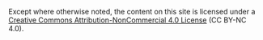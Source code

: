 Except where otherwise noted, the content on this site is licensed under a [Creative Commons Attribution-NonCommercial 4.0 License](https://creativecommons.org/licenses/by-nc/4.0/) (CC BY-NC 4.0).
